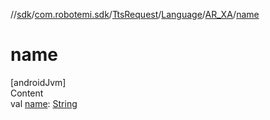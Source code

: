 //[sdk](../../../../../index.md)/[com.robotemi.sdk](../../../index.md)/[TtsRequest](../../index.md)/[Language](../index.md)/[AR_XA](index.md)/[name](name.md)



# name  
[androidJvm]  
Content  
val [name](name.md): [String](https://kotlinlang.org/api/latest/jvm/stdlib/kotlin/-string/index.html)  




